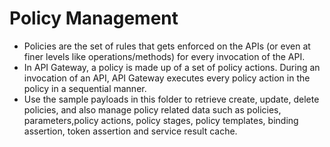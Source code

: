 # Policy Management

* Policies are the set of rules that gets enforced on the APIs (or even at finer levels like operations/methods) for every invocation of the API.
* In API Gateway, a policy is made up of a set of policy actions. During an invocation of an API, API Gateway executes every policy action in the policy in a sequential manner.
* Use the sample payloads in this folder to retrieve create, update, delete policies, and also manage policy related data such as policies, parameters,policy actions, policy stages, policy templates, binding assertion, token assertion and service result cache.